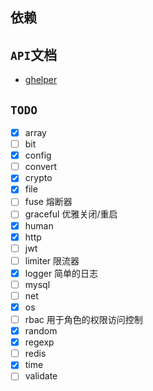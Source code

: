 ## 依赖

## `API`文档

- [ghelper](https://www.keylala.cn/ghelper)

## `TODO`

- [x] array
- [ ] bit
- [x] config
- [ ] convert
- [x] crypto
- [x] file
- [ ] fuse 熔断器
- [ ] graceful 优雅关闭/重启
- [x] human
- [x] http
- [ ] jwt
- [ ] limiter 限流器
- [x] logger 简单的日志
- [ ] mysql
- [ ] net
- [x] os
- [ ] rbac 用于角色的权限访问控制
- [x] random
- [x] regexp
- [ ] redis
- [x] time
- [ ] validate
